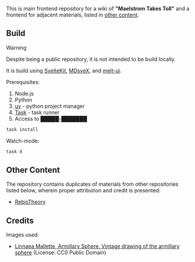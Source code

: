 This is main frontend repository for a wiki of __"Maelstrom Takes Toll"__ and a frontend for adjacent materials, listed in [other content](#other-content).

## Build

> [!WARNING]
> Despite being a public repository, it is not intended to be build locally.

It is build using [SvelteKit](https://github.com/sveltejs/kit), [MDsveX](https://github.com/pngwn/MDsveX), and [melt-ui](https://github.com/melt-ui/melt-ui).

Prerequisites:

1. Node.js
2. Python
3. [uv](https://docs.astral.sh/uv/) - python project manager
4. [Task](https://taskfule.dev) - task runner
5. Access to [█████-███████](.gitmodules)

```sh
task install
```

Watch-mode:

```sh
task d
```

## Other Content

The repository contains duplicates of materials from other repositories listed below, wherein proper attribution and credit is presented:

- [RebisTheory](https://github.com/ironkayman/RebisTheory)

## Credits

Images used:

- [Linnaea Mallette, Armillary Sphere, Vintage drawing of the armillary sphere](https://www.publicdomainpictures.net/en/view-image.php?image=338833&picture=armillary-sphere*/) (License: CC0 Public Domain)
